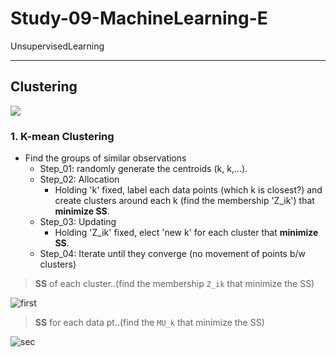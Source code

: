 # Study-09-MachineLearning-E
UnsupervisedLearning

----------------------------------------------------------------------------------------------------------------------------------------
## Clustering
<img src="https://user-images.githubusercontent.com/31917400/41802151-ac0d97dc-7676-11e8-8c9f-30623f45fbbe.jpg" />

### 1. K-mean Clustering
 - Find the groups of similar observations
   - Step_01: randomly generate the centroids (k, k,...).
   - Step_02: Allocation
     - Holding 'k' fixed, label each data points (which k is closest?) and create clusters around each k (find the membership 'Z_ik') that **minimize SS**.
   - Step_03: Updating
     - Holding 'Z_ik' fixed, elect 'new k' for each cluster that **minimize SS**.
   - Step_04: Iterate until they converge (no movement of points b/w clusters)
> **SS** of each cluster..(find the membership `Z_ik` that minimize the SS)

![first](http://www.sciweavers.org/upload/Tex2Img_1529748773/render.png)

> **SS** for each data pt..(find the `MU_k` that minimize the SS)

![sec](http://www.sciweavers.org/upload/Tex2Img_1529755147/render.png)
































































































